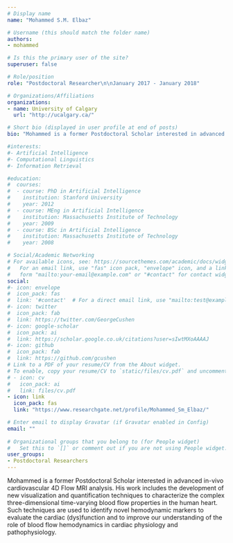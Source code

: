 ```yaml
---
# Display name
name: "Mohammed S.M. Elbaz"

# Username (this should match the folder name)
authors:
- mohammed

# Is this the primary user of the site?
superuser: false

# Role/position
role: "Postdoctoral Researcher\n\nJanuary 2017 - January 2018"

# Organizations/Affiliations
organizations:
- name: University of Calgary
  url: "http://ucalgary.ca/"

# Short bio (displayed in user profile at end of posts)
bio: "Mohammed is a former Postdoctoral Scholar interested in advanced in-vivo cardiovascular 4D Flow MRI analysis. His work includes the development of new visualization and quantification techniques to characterize the complex three-dimensional time-varying blood flow properties in the human heart. Such techniques are used to identify novel hemodynamic markers to evaluate the cardiac (dys)function and to improve our understanding of the role of blood flow hemodynamics in cardiac physiology and pathophysiology."

#interests:
#- Artificial Intelligence
#- Computational Linguistics
#- Information Retrieval

#education:
#  courses:
#  - course: PhD in Artificial Intelligence
#    institution: Stanford University
#    year: 2012
#  - course: MEng in Artificial Intelligence
#    institution: Massachusetts Institute of Technology
#    year: 2009
#  - course: BSc in Artificial Intelligence
#    institution: Massachusetts Institute of Technology
#    year: 2008

# Social/Academic Networking
# For available icons, see: https://sourcethemes.com/academic/docs/widgets/#icons
#   For an email link, use "fas" icon pack, "envelope" icon, and a link in the
#   form "mailto:your-email@example.com" or "#contact" for contact widget.
social:
#- icon: envelope
#  icon_pack: fas
#  link: '#contact'  # For a direct email link, use "mailto:test@example.org".
#- icon: twitter
#  icon_pack: fab
#  link: https://twitter.com/GeorgeCushen
#- icon: google-scholar
#  icon_pack: ai
#  link: https://scholar.google.co.uk/citations?user=sIwtMXoAAAAJ
#- icon: github
#  icon_pack: fab
#  link: https://github.com/gcushen
# Link to a PDF of your resume/CV from the About widget.
# To enable, copy your resume/CV to `static/files/cv.pdf` and uncomment the lines below.  
# - icon: cv
#   icon_pack: ai
#   link: files/cv.pdf
- icon: link
  icon_pack: fas
  link: "https://www.researchgate.net/profile/Mohammed_Sm_Elbaz/"

# Enter email to display Gravatar (if Gravatar enabled in Config)
email: ""
  
# Organizational groups that you belong to (for People widget)
#   Set this to `[]` or comment out if you are not using People widget.  
user_groups:
- Postdoctoral Researchers
---
```


Mohammed is a former Postdoctoral Scholar interested in advanced in-vivo cardiovascular 4D Flow MRI analysis. His work includes the development of new visualization and quantification techniques to characterize the complex three-dimensional time-varying blood flow properties in the human heart. Such techniques are used to identify novel hemodynamic markers to evaluate the cardiac (dys)function and to improve our understanding of the role of blood flow hemodynamics in cardiac physiology and pathophysiology.

